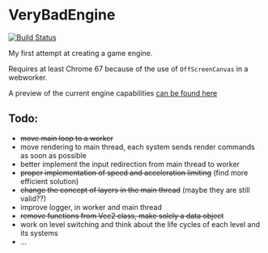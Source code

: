 # VeryBadEngine
[![Build Status](https://travis-ci.org/AbdBarho/VeryBadEngine.svg?branch=master)](https://travis-ci.org/AbdBarho/VeryBadEngine)

My first attempt at creating a game engine.

Requires at least Chrome 67 because of the use of `OffScreenCanvas` in a webworker.

A preview of the current engine capabilities [can be found here](https://abdbarho.github.io/VeryBadEngine/)


## Todo:
- ~~move main loop to a worker~~
- move rendering to main thread, each system sends render commands as soon as possible
- better implement the input redirection from main thread to worker
- ~~proper implementation of speed and acceleration limiting~~ (find more efficient solution)
- ~~change the concept of layers in the main thread~~ (maybe they are still valid??)
- improve logger, in worker and main thread
- ~~remove functions from Vec2 class, make solely a data object~~
- work on level switching and think about the life cycles of each level and its systems
- ...
